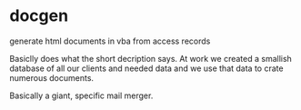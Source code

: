 # docgen
generate html documents in vba from access records

Basiclly does what the short decription says.
At work we created a smallish database of all our clients and needed
data and we use that data to crate numerous documents. 

Basically a giant, specific mail merger.
